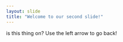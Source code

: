 ```yaml
---
layout: slide
title: "Welcome to our second slide!"
---
```

is this thing on?
Use the left arrow to go back!
